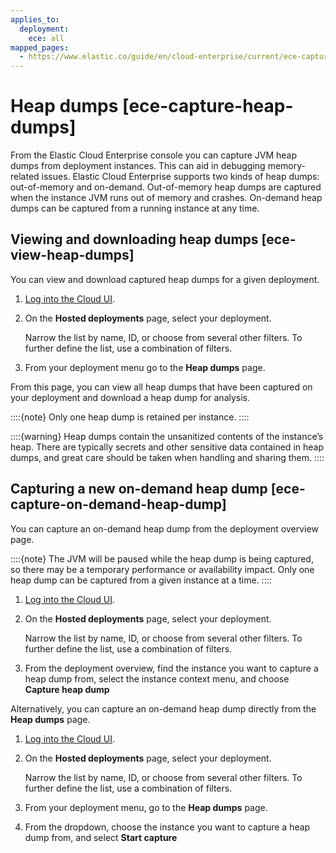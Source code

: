 ```yaml
---
applies_to:
  deployment:
    ece: all
mapped_pages:
  - https://www.elastic.co/guide/en/cloud-enterprise/current/ece-capture-heap-dumps.html
---
```


# Heap dumps [ece-capture-heap-dumps]

From the Elastic Cloud Enterprise console you can capture JVM heap dumps from deployment instances. This can aid in debugging memory-related issues. Elastic Cloud Enterprise supports two kinds of heap dumps: out-of-memory and on-demand. Out-of-memory heap dumps are captured when the instance JVM runs out of memory and crashes. On-demand heap dumps can be captured from a running instance at any time.


## Viewing and downloading heap dumps [ece-view-heap-dumps] 

You can view and download captured heap dumps for a given deployment.

1. [Log into the Cloud UI](../../../deploy-manage/deploy/cloud-enterprise/log-into-cloud-ui.md).
2. On the **Hosted deployments** page, select your deployment.

    Narrow the list by name, ID, or choose from several other filters. To further define the list, use a combination of filters.

3. From your deployment menu go to the **Heap dumps** page.

From this page, you can view all heap dumps that have been captured on your deployment and download a heap dump for analysis.

::::{note} 
Only one heap dump is retained per instance.
::::


::::{warning} 
Heap dumps contain the unsanitized contents of the instance’s heap. There are typically secrets and other sensitive data contained in heap dumps, and great care should be taken when handling and sharing them.
::::



## Capturing a new on-demand heap dump [ece-capture-on-demand-heap-dump] 

You can capture an on-demand heap dump from the deployment overview page.

::::{note} 
The JVM will be paused while the heap dump is being captured, so there may be a temporary performance or availability impact. Only one heap dump can be captured from a given instance at a time.
::::


1. [Log into the Cloud UI](../../../deploy-manage/deploy/cloud-enterprise/log-into-cloud-ui.md).
2. On the **Hosted deployments** page, select your deployment.

    Narrow the list by name, ID, or choose from several other filters. To further define the list, use a combination of filters.

3. From the deployment overview, find the instance you want to capture a heap dump from, select the instance context menu, and choose **Capture heap dump**

Alternatively, you can capture an on-demand heap dump directly from the **Heap dumps** page.

1. [Log into the Cloud UI](../../../deploy-manage/deploy/cloud-enterprise/log-into-cloud-ui.md).
2. On the **Hosted deployments** page, select your deployment.

    Narrow the list by name, ID, or choose from several other filters. To further define the list, use a combination of filters.

3. From your deployment menu, go to the **Heap dumps** page.
4. From the dropdown, choose the instance you want to capture a heap dump from, and select **Start capture**

